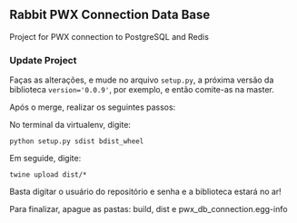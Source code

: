 ## Rabbit PWX Connection Data Base
Project for PWX connection to PostgreSQL and Redis

### Update Project
Faças as alterações, e mude no arquivo 
`setup.py`, a próxima versão da biblioteca `version='0.0.9'`, por exemplo,
e então comite-as na master. 

Após o merge, realizar os seguintes passos:

No terminal da virtualenv, digite:

``python setup.py sdist bdist_wheel``

Em seguide, digite:

``twine upload dist/*``

Basta digitar o usuário do repositório e senha e a biblioteca estará no ar!

Para finalizar, apague as pastas: build, dist e pwx_db_connection.egg-info

